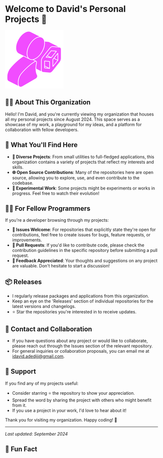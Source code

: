 # Welcome to David's Personal Projects 👋

![Logo](assets/logo.svg)

## 🙋‍♂️ About This Organization

Hello! I'm David, and you're currently viewing my organization that houses all my personal projects since August 2024. This space serves as a showcase of my work, a playground for my ideas, and a platform for collaboration with fellow developers.

## 🚀 What You'll Find Here

- **🎨 Diverse Projects**: From small utilities to full-fledged applications, this organization contains a variety of projects that reflect my interests and skills.
- **🌐 Open Source Contributions**: Many of the repositories here are open source, allowing you to explore, use, and even contribute to the codebase.
- **🧪 Experimental Work**: Some projects might be experiments or works in progress. Feel free to watch their evolution!

## 👩‍💻 For Fellow Programmers

If you're a developer browsing through my projects:

- **🐛 Issues Welcome**: For repositories that explicitly state they're open for contributions, feel free to create issues for bugs, feature requests, or improvements.
- **🔀 Pull Requests**: If you'd like to contribute code, please check the contribution guidelines in the specific repository before submitting a pull request.
- **💬 Feedback Appreciated**: Your thoughts and suggestions on any project are valuable. Don't hesitate to start a discussion!

## 📦 Releases

- I regularly release packages and applications from this organization.
- Keep an eye on the 'Releases' section of individual repositories for the latest versions and changelogs.
- ⭐ Star the repositories you're interested in to receive updates.

## 🤝 Contact and Collaboration

- If you have questions about any project or would like to collaborate, please reach out through the Issues section of the relevant repository.
- For general inquiries or collaboration proposals, you can email me at [idavid.adediji@gmail.com](mailto:idavid.adediji@gmail.com).

## 🎉 Support

If you find any of my projects useful:

- Consider starring ⭐ the repository to show your appreciation.
- Spread the word by sharing the project with others who might benefit from it.
- If you use a project in your work, I'd love to hear about it!

Thank you for visiting my organization. Happy coding! 🚀

---

*Last updated: September 2024*

## 🍿 Fun Fact
